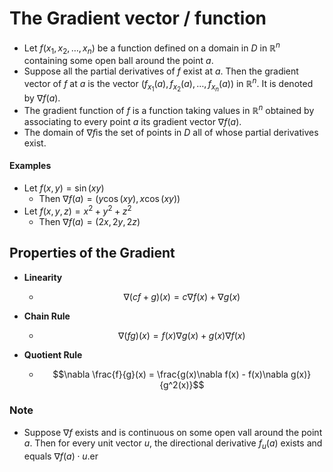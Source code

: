 # The Gradient vector / function

- Let $f(x_1,x_2, \dots, x_n)$ be a function defined on a domain in $D$ in $\mathbb{R}^n$ containing some open ball around the point $a$.
- Suppose all the partial derivatives of $f$ exist at $a$. Then the gradient vector of $f$ at $a$ is the vector $(f_{x_1}(a),f_{x_2}(a),\dots,f_{x_n}(a))$ in $\mathbb{R}^n$. It is denoted by $\nabla f(a)$.
- The gradient function of $f$ is a function taking values in $\mathbb{R}^n$ obtained by associating to every point $a$ its gradient vector $\nabla f(a)$.
- The domain of $\nabla f$is the set of points in $D$ all of whose partial derivatives exist.

#### Examples

- Let $f(x,y) = \sin(xy)$
  - Then $\nabla f(a) = (y\cos(xy),x\cos(xy))$
- Let $f(x,y,z) = x^2+y^2+z^2$
  - Then $\nabla f(a) = (2x,2y,2z)$

## Properties of the Gradient

- **Linearity**

  - $$\nabla (cf+g)(x) = c\nabla f(x) + \nabla g(x)$$

- **Chain Rule**

  - $$\nabla (fg)(x) = f(x)\nabla g(x) + g(x)\nabla f(x)$$

- **Quotient Rule**
  - $$\nabla \frac{f}{g}(x) = \frac{g(x)\nabla f(x) - f(x)\nabla g(x)}{g^2(x)}$$

### Note
- Suppose $\nabla f$ exists and is continuous on some open vall around the point $a$. Then for every unit vector $u$, the directional derivative $f_u(a)$ exists and equals $\nabla f(a) \cdot u$.er